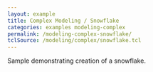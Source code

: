 ```yaml
---
layout: example
title: Complex Modeling / Snowflake
categories: examples modeling-complex
permalink: /modeling-complex-snowflake/
tclSource: /modeling/complex/snowflake.tcl
---
```


Sample demonstrating creation of a snowflake.
